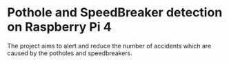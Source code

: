 # **Pothole and SpeedBreaker detection on Raspberry Pi 4**
The project aims to alert and reduce the number of accidents which are caused by the potholes and speedbreakers.














